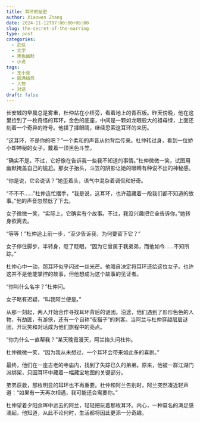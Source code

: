 ```yaml
---
title: 耳环的秘密
author: Xiaowen Zhang
date: 2024-11-12T07:00:00+08:00
slug: the-secret-of-the-earring
type: post
categories:
  - 武侠
  - 文学
  - 黑色幽默
  - 小说
tags:
  - 王小波
  - 圆满结局
  - 人物
  - 对话
draft: false
---
```


长安城的早晨总是雾重，杜仲站在小桥旁，看着地上的青石板。昨天傍晚，他在这里捡到了一枚奇怪的耳环，金色的底座，中间是一颗如龙眼般大的祖母绿，上面还刻着一个奇异的符号。他揉了揉眼睛，继续思索这耳环的来历。

“这耳环，不是你的吧？”一个柔和的声音从他背后传来。杜仲转过身，看到一位娇小却神秘的女子，戴着一顶黑色斗笠。

“确实不是。不过，它好像在告诉我一些我不知道的事情。”杜仲微微一笑，试图用幽默掩盖自己的尴尬。那女子抬头，斗笠的阴影让她的眼睛有种说不出的神秘感。

“你是说，它会说话？”她歪着头，语气中混杂着调侃和好奇。

“不不不……”杜仲连忙摆手，“我是说，这耳环，也许蕴藏着一段我们都不知道的故事。”他的声音忽然低了下去。

女子微微一笑，“实际上，它确实有个故事。不过，我没兴趣把它全告诉你。”她转身欲离去。

“等等！”杜仲追上前一步，“至少告诉我，为何要留下它？”

女子停住脚步，半转身，眨了眨眼，“因为它曾属于我弟弟，而他如今……不知所踪。”

杜仲心中一动，那耳环似乎闪过一丝光芒。他暗自决定将耳环还给这位女子。也许这并不是他能掌控的故事，但他想成为这个故事的见证者。

“你叫什么名字？”杜仲问。

女子略有迟疑，“叫我阿兰便是。”

从那一刻起，两人开始合作寻找耳环背后的谜团。沿途，他们遇到了形形色色的人物，有劫匪，有游侠，还有一个自称“夜猫子”的刺客。当阿兰与杜仲穿越层层谜团，开玩笑和对话成为他们旅程中的亮点。

“你为什么一直帮我？”某天晚霞漫天，阿兰抬头问杜仲。

杜仲微微一笑，“因为我从未想过，一个耳环会带来如此多的喜剧。”

最终，他们在一座古老的寺庙内，找到了失踪已久的弟弟。原来，他被一群江湖门派绑架，只因耳环中藏着一幅藏宝地图的关键部分。

弟弟获救，那枚明显的耳环也不再重要。杜仲和阿兰告别时，阿兰突然凑近轻声道：“如果有一天再次相遇，我可能还会需要你。”

杜仲望着夕阳余晖中远去的阿兰，轻轻把玩着那枚耳环。内心，一种莫名的满足感涌起。他知道，从此不论何时，生活都将因此更添一分奇趣。